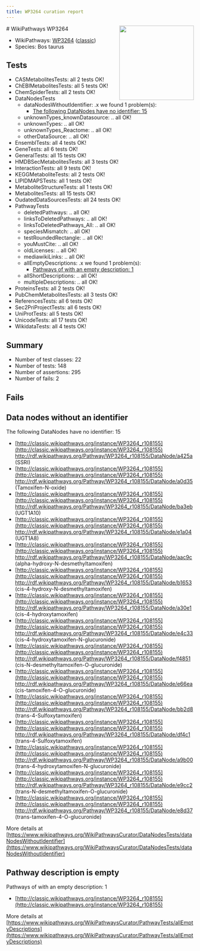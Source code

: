 ```yaml
---
title: WP3264 curation report
---
```


<img style="float: right; width: 200px" src="https://upload.wikimedia.org/wikipedia/commons/thumb/8/83/Wplogo_with_text_500.png/640px-Wplogo_with_text_500.png" />
# WikiPathways WP3264

* WikiPathways: [WP3264](https://wikipathways.org/pathways/WP3264) ([classic](https://classic.wikipathways.org/instance/WP3264))
* Species: Bos taurus
## Tests
* CASMetabolitesTests: all 2 tests OK!
* ChEBIMetabolitesTests: all 5 tests OK!
* ChemSpiderTests: all 2 tests OK!
* DataNodesTests
    * dataNodesWithoutIdentifier: .x we found 1 problem(s):
        * [The following DataNodes have no identifier: 15](#8792c495)
    * unknownTypes_knownDatasource: .. all OK!
    * unknownTypes: .. all OK!
    * unknownTypes_Reactome: .. all OK!
    * otherDataSource: .. all OK!
* EnsemblTests: all 4 tests OK!
* GeneTests: all 6 tests OK!
* GeneralTests: all 15 tests OK!
* HMDBSecMetabolitesTests: all 3 tests OK!
* InteractionTests: all 9 tests OK!
* KEGGMetaboliteTests: all 2 tests OK!
* LIPIDMAPSTests: all 1 tests OK!
* MetaboliteStructureTests: all 1 tests OK!
* MetabolitesTests: all 15 tests OK!
* OudatedDataSourcesTests: all 24 tests OK!
* PathwayTests
    * deletedPathways: .. all OK!
    * linksToDeletedPathways: .. all OK!
    * linksToDeletedPathways_All: .. all OK!
    * speciesMismatch: .. all OK!
    * testRoundedRectangle: .. all OK!
    * youMustCite: .. all OK!
    * oldLicenses: .. all OK!
    * mediawikiLinks: .. all OK!
    * allEmptyDescriptions: .x we found 1 problem(s):
        * [Pathways of with an empty description: 1](#798a4967)
    * allShortDescriptions: .. all OK!
    * multipleDescriptions: .. all OK!
* ProteinsTests: all 2 tests OK!
* PubChemMetabolitesTests: all 3 tests OK!
* ReferencesTests: all 6 tests OK!
* Sec2PriProjectTests: all 6 tests OK!
* UniProtTests: all 5 tests OK!
* UnicodeTests: all 17 tests OK!
* WikidataTests: all 4 tests OK!


## Summary

* Number of test classes: 22
* Number of tests: 148
* Number of assertions: 295
* Number of fails: 2

## Fails

<a name="8792c495" />

## Data nodes without an identifier

The following DataNodes have no identifier: 15

* [http://classic.wikipathways.org/instance/WP3264_r108155](http://classic.wikipathways.org/instance/WP3264_r108155) http://rdf.wikipathways.org/Pathway/WP3264_r108155/DataNode/a425a (SSRI)
* [http://classic.wikipathways.org/instance/WP3264_r108155](http://classic.wikipathways.org/instance/WP3264_r108155) http://rdf.wikipathways.org/Pathway/WP3264_r108155/DataNode/a0d35 (Tamoxifen-N-oxide)
* [http://classic.wikipathways.org/instance/WP3264_r108155](http://classic.wikipathways.org/instance/WP3264_r108155) http://rdf.wikipathways.org/Pathway/WP3264_r108155/DataNode/ba3eb (UGT1A10)
* [http://classic.wikipathways.org/instance/WP3264_r108155](http://classic.wikipathways.org/instance/WP3264_r108155) http://rdf.wikipathways.org/Pathway/WP3264_r108155/DataNode/e1a04 (UGT1A8)
* [http://classic.wikipathways.org/instance/WP3264_r108155](http://classic.wikipathways.org/instance/WP3264_r108155) http://rdf.wikipathways.org/Pathway/WP3264_r108155/DataNode/aac9c (alpha-hydroxy-N-desmethyltamoxifen)
* [http://classic.wikipathways.org/instance/WP3264_r108155](http://classic.wikipathways.org/instance/WP3264_r108155) http://rdf.wikipathways.org/Pathway/WP3264_r108155/DataNode/b1653 (cis-4-hydroxy-N-desmethyltamoxifen)
* [http://classic.wikipathways.org/instance/WP3264_r108155](http://classic.wikipathways.org/instance/WP3264_r108155) http://rdf.wikipathways.org/Pathway/WP3264_r108155/DataNode/a30e1 (cis-4-hydroxytamoxifen)
* [http://classic.wikipathways.org/instance/WP3264_r108155](http://classic.wikipathways.org/instance/WP3264_r108155) http://rdf.wikipathways.org/Pathway/WP3264_r108155/DataNode/e4c33 (cis-4-hydroxytamoxifen-N-glucuronide)
* [http://classic.wikipathways.org/instance/WP3264_r108155](http://classic.wikipathways.org/instance/WP3264_r108155) http://rdf.wikipathways.org/Pathway/WP3264_r108155/DataNode/f4851 (cis-N-desmethyltamoxifen-O-glucuronide)
* [http://classic.wikipathways.org/instance/WP3264_r108155](http://classic.wikipathways.org/instance/WP3264_r108155) http://rdf.wikipathways.org/Pathway/WP3264_r108155/DataNode/e66ea (cis-tamoxifen-4-O-glucuronide)
* [http://classic.wikipathways.org/instance/WP3264_r108155](http://classic.wikipathways.org/instance/WP3264_r108155) http://rdf.wikipathways.org/Pathway/WP3264_r108155/DataNode/bb2d8 (trans-4-Sulfoxytamoxifen)
* [http://classic.wikipathways.org/instance/WP3264_r108155](http://classic.wikipathways.org/instance/WP3264_r108155) http://rdf.wikipathways.org/Pathway/WP3264_r108155/DataNode/df4c1 (trans-4-Sulfoxytamoxifen)
* [http://classic.wikipathways.org/instance/WP3264_r108155](http://classic.wikipathways.org/instance/WP3264_r108155) http://rdf.wikipathways.org/Pathway/WP3264_r108155/DataNode/a9b00 (trans-4-hydroxytamoxifen-N-glucuronide)
* [http://classic.wikipathways.org/instance/WP3264_r108155](http://classic.wikipathways.org/instance/WP3264_r108155) http://rdf.wikipathways.org/Pathway/WP3264_r108155/DataNode/e9cc2 (trans-N-desmethyltamoxifen-O-glucuronide)
* [http://classic.wikipathways.org/instance/WP3264_r108155](http://classic.wikipathways.org/instance/WP3264_r108155) http://rdf.wikipathways.org/Pathway/WP3264_r108155/DataNode/e8d37 (trans-tamoxifen-4-O-glucuronide)


More details at [https://www.wikipathways.org/WikiPathwaysCurator/DataNodesTests/dataNodesWithoutIdentifier](https://www.wikipathways.org/WikiPathwaysCurator/DataNodesTests/dataNodesWithoutIdentifier)

<a name="798a4967" />

## Pathway description is empty

Pathways of with an empty description: 1

* [http://classic.wikipathways.org/instance/WP3264_r108155](http://classic.wikipathways.org/instance/WP3264_r108155)

More details at [https://www.wikipathways.org/WikiPathwaysCurator/PathwayTests/allEmptyDescriptions](https://www.wikipathways.org/WikiPathwaysCurator/PathwayTests/allEmptyDescriptions)

